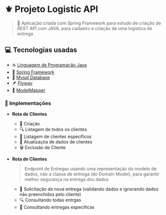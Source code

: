 # ⚜️ Projeto Logistic API

> 🔰 Aplicação criada com Spring Framework para estudo de criação de REST API com JAVA, para cadastro e criação de uma logistica de entrega

## 💻 Tecnologias usadas
- ☕️ [Linguagem de Programação Java](https://docs.oracle.com/en/java/)
- 🍃 [Spring Framework](http://spring.io/)
- 🐬 [Mysql Database](https://dev.mysql.com/doc/refman/8.0/en/)
- 🪶 [Flyway](https://flywaydb.org/)
- 📝 [ModelMapper](http://modelmapper.org/)

### 📌 Implementações
- **Rota de Clientes**
  - 📇 Criação
  - 🔍 Listagem de todos os clientes
  - 🔎 Listagem de clientes especificos
  - 📝 Atualizaçõa de dados de clientes 
  - 🗑 Exclusão de Cliente

- **Rota de Clientes**
  > Endpoint de Entregas usando uma representação do modelo de dados, não a classe de entrega (do Domain Model), para garantir melhor segurança na entrega dos dados
  - 📇 Solicitação de nova entrega (validando dados e ignorando dados não preenchidos pelo cliente)
  - 🔍 Consultando todas entrgas
  - 🔎 Consultando entregas especificas